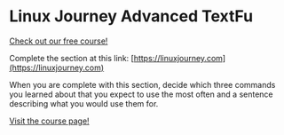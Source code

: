 # Linux Journey Advanced TextFu

[Check out our free course!](https://academy.hoppersroppers.org/mod/page/view.php?id=676)

Complete the section at this link: [https://linuxjourney.com](https://linuxjourney.com)

When you are complete with this section, decide which three commands you learned about that you expect to use the most often and a sentence describing what you would use them for. 


[Visit the course page!](https://academy.hoppersroppers.org/mod/assign/view.php?id=676)
 